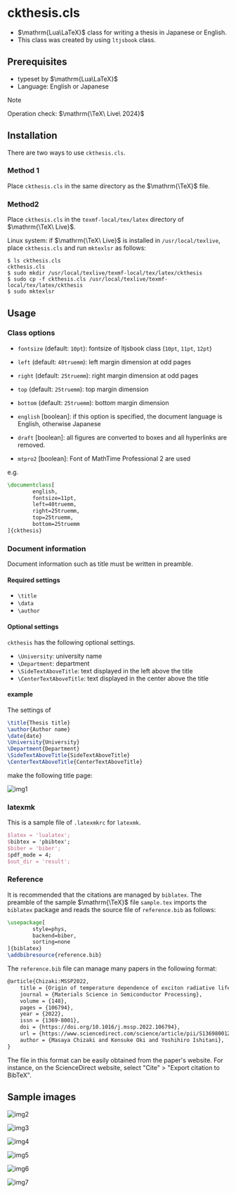 # ckthesis.cls

- $\mathrm{Lua\LaTeX}$ class for writing a thesis in Japanese or English.
- This class was created by using `ltjsbook` class.
  

## Prerequisites

- typeset by $\mathrm{Lua\LaTeX}$
- Language: English or Japanese

> [!NOTE]
>
> Operation check: $\mathrm{\TeX\ Live\ 2024}$



## Installation

There are two ways to use `ckthesis.cls`.

### Method 1

Place `ckthesis.cls` in the same directory as the $\mathrm{\TeX}$ file.



### Method2

Place `ckthesis.cls` in the `texmf-local/tex/latex` directory of $\mathrm{\TeX\ Live}$.

Linux system: if $\mathrm{\TeX\ Live}$ is installed in `/usr/local/texlive`, place `ckthesis.cls` and run `mktexlsr` as follows:

```
$ ls ckthesis.cls
ckthesis.cls
$ sudo mkdir /usr/local/texlive/texmf-local/tex/latex/ckthesis
$ sudo cp -f ckthesis.cls /usr/local/texlive/texmf-local/tex/latex/ckthesis
$ sudo mktexlsr
```



## Usage

### Class options

- `fontsize` (default: `10pt`): fontsize of ltjsbook class (`10pt`, `11pt`, `12pt`)
- `left`   (default: `40truemm`): left margin dimension at odd pages
- `right`  (default: `25truemm`): right margin dimension at odd pages
- `top`    (default: `25truemm`): top margin dimension
- `bottom` (default: `25truemm`): bottom margin dimension
- `english` [boolean]: if this option is specified, the document language is English, otherwise Japanese

- `draft` [boolean]: all figures are converted to boxes and all hyperlinks are removed.
- `mtpro2` [boolean]: Font of MathTime Professional 2 are used

e.g.

```latex
\documentclass[
        english,
        fontsize=11pt,
        left=40truemm,
        right=25truemm,
        top=25truemm,
        bottom=25truemm
]{ckthesis}
```



### Document information

Document information such as title must be written in preamble.

#### Required settings

- `\title`
- `\data`
- `\author`

#### Optional settings

`ckthesis` has the following optional settings.

- `\University`: university name
- `\Department`: department
- `\SideTextAboveTitle`: text displayed in the left above the title
- `\CenterTextAboveTitle`: text displayed in the center above the title

#### example

The settings of

```latex
\title{Thesis title}
\author{Author name}
\date{date}
\University{University}
\Department{Department}
\SideTextAboveTitle{SideTextAboveTitle}
\CenterTextAboveTitle{CenterTextAboveTitle}
```

make the following title page:

![img1](sample/img1_title.png)



### latexmk

This is a sample file of `.latexmkrc` for `latexmk`.

```latex
$latex = 'lualatex';
$bibtex = 'pbibtex';
$biber = 'biber';
$pdf_mode = 4;
$out_dir = 'result';
```



### Reference

It is recommended that the citations are managed by `biblatex`. The preamble of the sample $\mathrm{\TeX}$ file `sample.tex` imports the `biblatex` package and reads the source file of `reference.bib` as follows:

```latex
\usepackage[
        style=phys,
        backend=biber,
        sorting=none
]{biblatex}
\addbibresource{reference.bib}
```

The `reference.bib` file can manage many papers in the following format:

```latex
@article{Chizaki:MSSP2022,
    title = {Origin of temperature dependence of exciton radiative lifetime of {GaN} studied by phononic-excitonic-radiative model},
    journal = {Materials Science in Semiconductor Processing},
    volume = {148},
    pages = {106794},
    year = {2022},
    issn = {1369-8001},
    doi = {https://doi.org/10.1016/j.mssp.2022.106794},
    url = {https://www.sciencedirect.com/science/article/pii/S136980012200333X},
    author = {Masaya Chizaki and Kensuke Oki and Yoshihiro Ishitani},
}
```

The file in this format can be easily obtained from the paper's website. For instance, on the ScienceDirect website, select "Cite" > "Export citation to BibTeX".



## Sample images

![img2](sample/img2_content.png)

![img3](sample/img3_abstractja.png)

![img4](sample/img4_abstract.png)

![img5](sample/img5_chap1_odd.png)

![img6](sample/img6_chap1_even.png)

![img7](sample/img7_reference.png)

